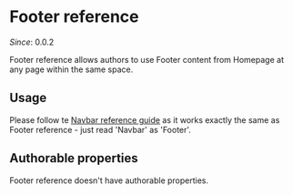 # Footer reference

_Since_: 0.0.2

Footer reference allows authors to use Footer content from Homepage at any page within the same space.

<!--
It works as an <a href="../../fragment">Experience fragment</a>, with Homepage Footer serving as a reference.
For usual fragment you would create an Experience Fragment page and publish it separately,
but Footer reference content is published along with Homepage.
Since v.0.4.21 you don't need to republish the page after Footer content has changed.
You publish the Homepage and Footer reference is automatically updated on every published page.
The only limit is you must create Homepage first, otherwise there is nothing to refer to.
-->

## Usage

Please follow te <a href="../../navbar/navbar-reference#usage">Navbar reference guide</a> 
as it works exactly the same as Footer reference - just read 'Navbar' as 'Footer'.

## Authorable properties

Footer reference doesn't have authorable properties.
